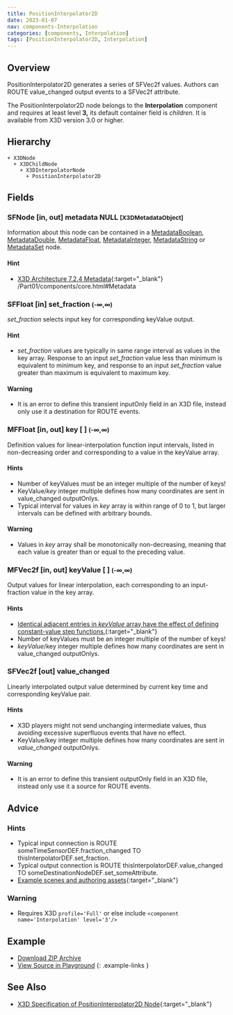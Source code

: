 ```yaml
---
title: PositionInterpolator2D
date: 2023-01-07
nav: components-Interpolation
categories: [components, Interpolation]
tags: [PositionInterpolator2D, Interpolation]
---
```

<style>
.post h3 {
  word-spacing: 0.2em;
}
</style>

## Overview

PositionInterpolator2D generates a series of SFVec2f values. Authors can ROUTE value_changed output events to a SFVec2f attribute.

The PositionInterpolator2D node belongs to the **Interpolation** component and requires at least level **3,** its default container field is *children.* It is available from X3D version 3.0 or higher.

## Hierarchy

```
+ X3DNode
  + X3DChildNode
    + X3DInterpolatorNode
      + PositionInterpolator2D
```

## Fields

### SFNode [in, out] **metadata** NULL <small>[X3DMetadataObject]</small>

Information about this node can be contained in a [MetadataBoolean](/x_ite/components/core/metadataboolean/), [MetadataDouble](/x_ite/components/core/metadatadouble/), [MetadataFloat](/x_ite/components/core/metadatafloat/), [MetadataInteger](/x_ite/components/core/metadatainteger/), [MetadataString](/x_ite/components/core/metadatastring/) or [MetadataSet](/x_ite/components/core/metadataset/) node.

#### Hint

- [X3D Architecture 7.2.4 Metadata](https://www.web3d.org/specifications/X3Dv4/ISO-IEC19775-1v4-IS){:target="_blank"} /Part01/components/core.html#Metadata

### SFFloat [in] **set_fraction** <small>(-∞,∞)</small>

*set_fraction* selects input key for corresponding keyValue output.

#### Hint

- *set_fraction* values are typically in same range interval as values in the key array. Response to an input *set_fraction* value less than minimum is equivalent to minimum key, and response to an input *set_fraction* value greater than maximum is equivalent to maximum key.

#### Warning

- It is an error to define this transient inputOnly field in an X3D file, instead only use it a destination for ROUTE events.

### MFFloat [in, out] **key** [ ] <small>(-∞,∞)</small>

Definition values for linear-interpolation function input intervals, listed in non-decreasing order and corresponding to a value in the keyValue array.

#### Hints

- Number of keyValues must be an integer multiple of the number of keys!
- KeyValue/*key* integer multiple defines how many coordinates are sent in value_changed outputOnlys.
- Typical interval for values in *key* array is within range of 0 to 1, but larger intervals can be defined with arbitrary bounds.

#### Warning

- Values in *key* array shall be monotonically non-decreasing, meaning that each value is greater than or equal to the preceding value.

### MFVec2f [in, out] **keyValue** [ ] <small>(-∞,∞)</small>

Output values for linear interpolation, each corresponding to an input-fraction value in the key array.

#### Hints

- [Identical adjacent entries in *keyValue* array have the effect of defining constant-value step functions.](https://en.wikipedia.org/wiki/Step_function){:target="_blank"}
- Number of keyValues must be an integer multiple of the number of keys!
- *keyValue*/key integer multiple defines how many coordinates are sent in value_changed outputOnlys.

### SFVec2f [out] **value_changed**

Linearly interpolated output value determined by current key time and corresponding keyValue pair.

#### Hints

- X3D players might not send unchanging intermediate values, thus avoiding excessive superfluous events that have no effect.
- KeyValue/key integer multiple defines how many coordinates are sent in *value_changed* outputOnlys.

#### Warning

- It is an error to define this transient outputOnly field in an X3D file, instead only use it a source for ROUTE events.

## Advice

### Hints

- Typical input connection is ROUTE someTimeSensorDEF.fraction_changed TO thisInterpolatorDEF.set_fraction.
- Typical output connection is ROUTE thisInterpolatorDEF.value_changed TO someDestinationNodeDEF.set_someAttribute.
- [Example scenes and authoring assets](https://www.web3d.org/x3d/content/examples/X3dForWebAuthors/Chapter07EventAnimationInterpolation){:target="_blank"}

### Warning

- Requires X3D `profile='Full'` or else include `<component name='Interpolation' level='3'/>`

## Example

<x3d-canvas src="https://create3000.github.io/media/examples/Interpolation/PositionInterpolator2D/PositionInterpolator2D.x3d" update="auto"></x3d-canvas>

- [Download ZIP Archive](https://create3000.github.io/media/examples/Interpolation/PositionInterpolator2D/PositionInterpolator2D.zip)
- [View Source in Playground](/x_ite/playground/?url=https://create3000.github.io/media/examples/Interpolation/PositionInterpolator2D/PositionInterpolator2D.x3d)
{: .example-links }

## See Also

- [X3D Specification of PositionInterpolator2D Node](https://www.web3d.org/documents/specifications/19775-1/V4.0/Part01/components/interpolators.html#PositionInterpolator2D){:target="_blank"}
